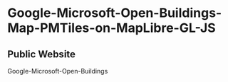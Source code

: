 # Google-Microsoft-Open-Buildings-Map-PMTiles-on-MapLibre-GL-JS
## Public Website
Google-Microsoft-Open-Buildings
